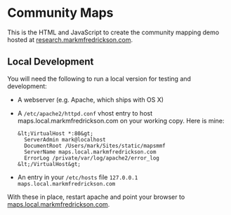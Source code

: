 # Community Maps

This is the HTML and JavaScript to create the community mapping demo hosted at [research.markmfredrickson.com](http://research.markmfredrickson.com).

## Local Development

You will need the following to run a local version for testing and development:

- A webserver (e.g. Apache, which ships with OS X)
- A `/etc/apache2/httpd.conf` vhost entry to host maps.local.markmfredrickson.com on your working copy. Here is mine:

      &lt;VirtualHost *:80&gt;
        ServerAdmin mark@localhost
        DocumentRoot /Users/mark/Sites/static/mapsmmf
        ServerName maps.local.markmfredrickson.com
        ErrorLog /private/var/log/apache2/error_log
      &lt;/VirtualHost&gt;
    
- An entry in your `/etc/hosts` file `127.0.0.1 maps.local.markmfredrickson.com`

With these in place, restart apache and point your browser to [maps.local.markmfredrickson.com](http://maps.local.markmfredrickson.com).
